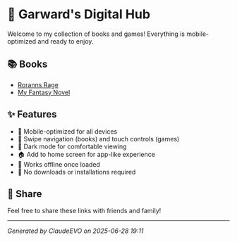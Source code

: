 # 🎯 Garward's Digital Hub

Welcome to my collection of books and games! Everything is mobile-optimized and ready to enjoy.

## 📚 Books

- [Roranns Rage](books/roranns_rage_reader.html)
- [My Fantasy Novel](books/my_fantasy_novel_reader.html)



## ✨ Features

- 📱 Mobile-optimized for all devices
- 🔄 Swipe navigation (books) and touch controls (games)
- 🌙 Dark mode for comfortable viewing
- 🏠 Add to home screen for app-like experience
- 🔌 Works offline once loaded
- 🚀 No downloads or installations required

## 🔗 Share

Feel free to share these links with friends and family!

---
*Generated by ClaudeEVO on 2025-06-28 19:11*

